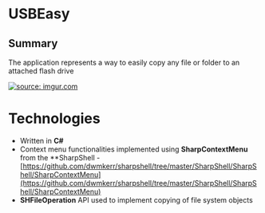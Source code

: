 # USBEasy

## Summary

 The application represents a way to easily copy any file or folder to an attached flash drive

<a href="https://imgur.com/XFm4aTB"><img src="https://i.imgur.com/XFm4aTB.png" title="source: imgur.com" /></a>

# Technologies

- Written in **C#**
- Context menu functionalities implemented using **SharpContextMenu** from the **SharpShell  - [https://github.com/dwmkerr/sharpshell/tree/master/SharpShell/SharpShell/SharpContextMenu](https://github.com/dwmkerr/sharpshell/tree/master/SharpShell/SharpShell/SharpContextMenu)
- **SHFileOperation** API used to implement copying of file system objects
<!--stackedit_data:
eyJoaXN0b3J5IjpbLTE0MDc5MjY5MzZdfQ==
-->